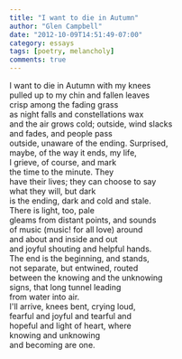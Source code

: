 ```yaml
---
title: "I want to die in Autumn"
author: "Glen Campbell"
date: "2012-10-09T14:51:49-07:00"
category: essays
tags: [poetry, melancholy]
comments: true
---
```


I want to die in Autumn with my knees<br>
pulled up to my chin and fallen leaves<br>
crisp among the fading grass<br>
as night falls and constellations wax<br>
and the air grows cold; outside, wind slacks<br>
and fades, and people pass<br>
outside, unaware of the ending. Surprised,<br>
maybe, of the way it ends, my life,<br>
I grieve, of course, and mark<br>
the time to the minute. They<br>
have their lives; they can choose to say<br>
what they will, but dark<br>
is the ending, dark and cold and stale.<br>
There is light, too, pale<br>
gleams from distant points, and sounds<br>
of music (music! for all love) around<br>
and about and inside and out<br>
and joyful shouting and helpful hands.<br>
The end is the beginning, and stands,<br>
not separate, but entwined, routed<br>
between the knowing and the unknowing<br>
signs, that long tunnel leading<br>
from water into air.<br>
I'll arrive, knees bent, crying loud,<br>
fearful and joyful and tearful and<br>
hopeful and light of heart, where<br>
knowing and unknowing<br>
and becoming are one.

